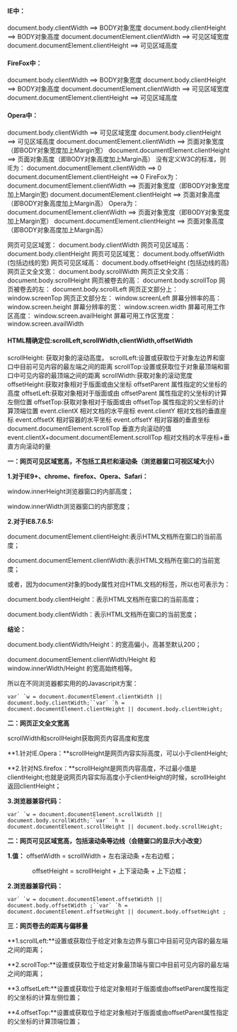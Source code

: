 #### IE中： 

document.body.clientWidth ==> BODY对象宽度 
document.body.clientHeight ==> BODY对象高度 
document.documentElement.clientWidth ==> 可见区域宽度 
document.documentElement.clientHeight ==> 可见区域高度 

#### FireFox中： 
document.body.clientWidth ==> BODY对象宽度 
document.body.clientHeight ==> BODY对象高度 
document.documentElement.clientWidth ==> 可见区域宽度 
document.documentElement.clientHeight ==> 可见区域高度 

#### Opera中： 

document.body.clientWidth ==> 可见区域宽度 
document.body.clientHeight ==> 可见区域高度 
document.documentElement.clientWidth ==> 页面对象宽度（即BODY对象宽度加上Margin宽） 
document.documentElement.clientHeight ==> 页面对象高度（即BODY对象高度加上Margin高） 
没有定义W3C的标准，则 
IE为： 
document.documentElement.clientWidth ==> 0 
document.documentElement.clientHeight ==> 0 
FireFox为： 
document.documentElement.clientWidth ==> 页面对象宽度（即BODY对象宽度加上Margin宽) 
document.documentElement.clientHeight ==> 页面对象高度（即BODY对象高度加上Margin高） 
Opera为： 
document.documentElement.clientWidth ==> 页面对象宽度（即BODY对象宽度加上Margin宽） 
document.documentElement.clientHeight ==> 页面对象高度（即BODY对象高度加上Margin高） 


网页可见区域宽： document.body.clientWidth 
网页可见区域高： document.body.clientHeight 
网页可见区域宽： document.body.offsetWidth (包括边线的宽) 
网页可见区域高： document.body.offsetHeight (包括边线的高) 
网页正文全文宽： document.body.scrollWidth 
网页正文全文高： document.body.scrollHeight 
网页被卷去的高： document.body.scrollTop 
网页被卷去的左： document.body.scrollLeft 
网页正文部分上： window.screenTop 
网页正文部分左： window.screenLeft 
屏幕分辨率的高： window.screen.height 
屏幕分辨率的宽： window.screen.width 
屏幕可用工作区高度： window.screen.availHeight 
屏幕可用工作区宽度： window.screen.availWidth 

#### HTML精确定位:scrollLeft,scrollWidth,clientWidth,offsetWidth 

scrollHeight: 获取对象的滚动高度。 
scrollLeft:设置或获取位于对象左边界和窗口中目前可见内容的最左端之间的距离 
scrollTop:设置或获取位于对象最顶端和窗口中可见内容的最顶端之间的距离 
scrollWidth:获取对象的滚动宽度 
offsetHeight:获取对象相对于版面或由父坐标 offsetParent 属性指定的父坐标的高度 
offsetLeft:获取对象相对于版面或由 offsetParent 属性指定的父坐标的计算左侧位置 
offsetTop:获取对象相对于版面或由 offsetTop 属性指定的父坐标的计算顶端位置 
event.clientX 相对文档的水平座标 
event.clientY 相对文档的垂直座标 
event.offsetX 相对容器的水平坐标 
event.offsetY 相对容器的垂直坐标 
document.documentElement.scrollTop 垂直方向滚动的值 
event.clientX+document.documentElement.scrollTop 相对文档的水平座标+垂直方向滚动的量 





**一：网页可见区域宽高，不包括工具栏和滚动条（浏览器窗口可视区域大小）**

**1.对于IE9+、chrome、firefox、Opera、Safari：**

window.innerHeight浏览器窗口的内部高度；

window.innerWidth浏览器窗口的内部宽度；

**2.对于IE8.7.6.5:**

document.documentElement.clientHeight:表示HTML文档所在窗口的当前高度；

document.documentElement.clientWidth:表示HTML文档所在窗口的当前宽度；

或者，因为document对象的body属性对应HTML文档的<body>标签，所以也可表示为：

document.body.clientHeight：表示HTML文档所在窗口的当前高度；

document.body.clientWidth：表示HTML文档所在窗口的当前宽度；

**结论：**

document.body.clientWidth/Height：的宽高偏小，高甚至默认200；

document.documentElement.clientWidth/Height 和 window.innerWidth/Height 的宽高始终相等。

所以在不同浏览器都实用的的Javascripit方案：

```
var` `w = document.documentElement.clientWidth || document.body.clientWidth;``var` `h = document.documentElement.clientHeight || document.body.clientHeight;
```

**二：网页正文全文宽高**

scrollWidth和scrollHeight获取网页内容高度和宽度

**1.针对IE.Opera：**scrollHeight是网页内容实际高度，可以小于clientHeight;

**2.针对NS.firefox：**scrollHeight是网页内容高度，不过最小值是clientHeight;也就是说网页内容实际高度小于clientHeight的时候，scrollHeight返回clientHeight；

**3.浏览器兼容代码：**

```
var` `w = document.documentElement.scrollWidth || document.body.scrollWidth;``var` `h = document.documentElement.scrollHeight || document.body.scrollHeight;
```

**二：网页可见区域宽高，包括滚动条等边线（会随窗口的显示大小改变）**

**1.值：**  offsetWidth = scrollWidth + 左右滚动条 +左右边框；

　　　　offsetHeight = scrollHeight + 上下滚动条 + 上下边框；

**2.浏览器兼容代码：**

```
var` `w = document.documentElement.offsetWidth || document.body.offsetWidth ;``var` `h = document.documentElement.offsetHeight || document.body.offsetHeight ;
```

**三：网页卷去的距离与偏移量**

**1.scrollLeft:**设置或获取位于给定对象左边界与窗口中目前可见内容的最左端之间的距离；

**2.scrollTop:**设置或获取位于给定对象最顶端与窗口中目前可见内容的最左端之间的距离；

**3.offsetLeft:**设置或获取位于给定对象相对于版面或由offsetParent属性指定的父坐标的计算左侧位置；

**4.offsetTop:**设置或获取位于给定对象相对于版面或由offsetParent属性指定的父坐标的计算顶端位置；